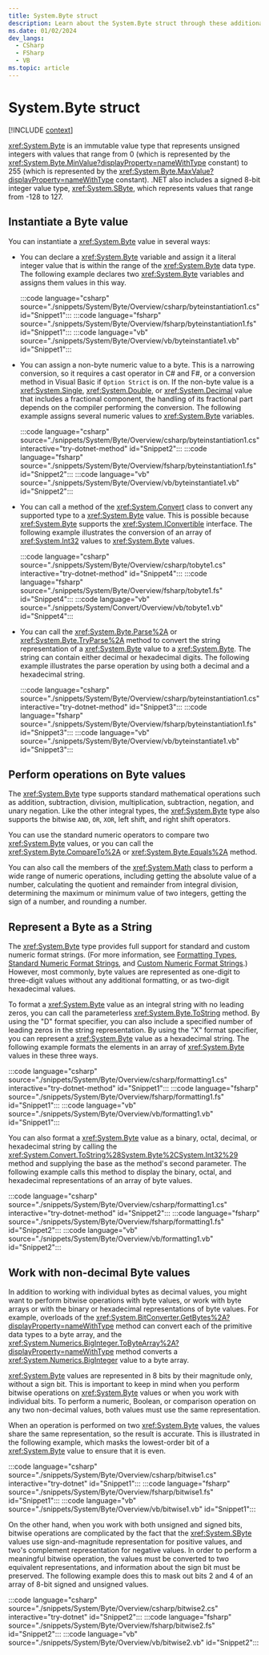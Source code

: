 ```yaml
---
title: System.Byte struct
description: Learn about the System.Byte struct through these additional API remarks.
ms.date: 01/02/2024
dev_langs:
  - CSharp
  - FSharp
  - VB
ms.topic: article
---
```

# System.Byte struct

[!INCLUDE [context](includes/context.md)]

<xref:System.Byte> is an immutable value type that represents unsigned integers with values that range from 0 (which is represented by the <xref:System.Byte.MinValue?displayProperty=nameWithType> constant) to 255 (which is represented by the <xref:System.Byte.MaxValue?displayProperty=nameWithType> constant). .NET also includes a signed 8-bit integer value type, <xref:System.SByte>, which represents values that range from -128 to 127.

## Instantiate a Byte value

You can instantiate a <xref:System.Byte> value in several ways:

- You can declare a <xref:System.Byte> variable and assign it a literal integer value that is within the range of the <xref:System.Byte> data type. The following example declares two <xref:System.Byte> variables and assigns them values in this way.

  :::code language="csharp" source="./snippets/System/Byte/Overview/csharp/byteinstantiation1.cs" id="Snippet1":::
  :::code language="fsharp" source="./snippets/System/Byte/Overview/fsharp/byteinstantiation1.fs" id="Snippet1":::
  :::code language="vb" source="./snippets/System/Byte/Overview/vb/byteinstantiate1.vb" id="Snippet1":::

- You can assign a non-byte numeric value to a byte. This is a narrowing conversion, so it requires a cast operator in C# and F#, or a conversion method in Visual Basic if `Option Strict` is on. If the non-byte value is a <xref:System.Single>, <xref:System.Double>, or <xref:System.Decimal> value that includes a fractional component, the handling of its fractional part depends on the compiler performing the conversion. The following example assigns several numeric values to <xref:System.Byte> variables.

  :::code language="csharp" source="./snippets/System/Byte/Overview/csharp/byteinstantiation1.cs" interactive="try-dotnet-method" id="Snippet2":::
  :::code language="fsharp" source="./snippets/System/Byte/Overview/fsharp/byteinstantiation1.fs" id="Snippet2":::
  :::code language="vb" source="./snippets/System/Byte/Overview/vb/byteinstantiate1.vb" id="Snippet2":::

- You can call a method of the <xref:System.Convert> class to convert any supported type to a <xref:System.Byte> value. This is possible because <xref:System.Byte> supports the <xref:System.IConvertible> interface. The following example illustrates the conversion of an array of <xref:System.Int32> values to <xref:System.Byte> values.

  :::code language="csharp" source="./snippets/System/Byte/Overview/csharp/tobyte1.cs" interactive="try-dotnet-method" id="Snippet4":::
  :::code language="fsharp" source="./snippets/System/Byte/Overview/fsharp/tobyte1.fs" id="Snippet4":::
  :::code language="vb" source="./snippets/System/Convert/Overview/vb/tobyte1.vb" id="Snippet4":::

- You can call the <xref:System.Byte.Parse%2A> or <xref:System.Byte.TryParse%2A> method to convert the string representation of a <xref:System.Byte> value to a <xref:System.Byte>. The string can contain either decimal or hexadecimal digits. The following example illustrates the parse operation by using both a decimal and a hexadecimal string.

  :::code language="csharp" source="./snippets/System/Byte/Overview/csharp/byteinstantiation1.cs" interactive="try-dotnet-method" id="Snippet3":::
  :::code language="fsharp" source="./snippets/System/Byte/Overview/fsharp/byteinstantiation1.fs" id="Snippet3":::
  :::code language="vb" source="./snippets/System/Byte/Overview/vb/byteinstantiate1.vb" id="Snippet3":::

## Perform operations on Byte values

The <xref:System.Byte> type supports standard mathematical operations such as addition, subtraction, division, multiplication, subtraction, negation, and unary negation. Like the other integral types, the <xref:System.Byte> type also supports the bitwise `AND`, `OR`, `XOR`, left shift, and right shift operators.

You can use the standard numeric operators to compare two <xref:System.Byte> values, or you can call the <xref:System.Byte.CompareTo%2A> or <xref:System.Byte.Equals%2A> method.

You can also call the members of the <xref:System.Math> class to perform a wide range of numeric operations, including getting the absolute value of a number, calculating the quotient and remainder from integral division, determining the maximum or minimum value of two integers, getting the sign of a number, and rounding a number.

## Represent a Byte as a String

The <xref:System.Byte> type provides full support for standard and custom numeric format strings. (For more information, see [Formatting Types](../../standard/base-types/formatting-types.md), [Standard Numeric Format Strings](../../standard/base-types/standard-numeric-format-strings.md), and [Custom Numeric Format Strings](../../standard/base-types/custom-numeric-format-strings.md).) However, most commonly, byte values are represented as one-digit to three-digit values without any additional formatting, or as two-digit hexadecimal values.

To format a <xref:System.Byte> value as an integral string with no leading zeros, you can call the parameterless <xref:System.Byte.ToString> method. By using the "D" format specifier, you can also include a specified number of leading zeros in the string representation. By using the "X" format specifier, you can represent a <xref:System.Byte> value as a hexadecimal string. The following example formats the elements in an array of <xref:System.Byte> values in these three ways.

:::code language="csharp" source="./snippets/System/Byte/Overview/csharp/formatting1.cs" interactive="try-dotnet-method" id="Snippet1":::
:::code language="fsharp" source="./snippets/System/Byte/Overview/fsharp/formatting1.fs" id="Snippet1":::
:::code language="vb" source="./snippets/System/Byte/Overview/vb/formatting1.vb" id="Snippet1":::

You can also format a <xref:System.Byte> value as a binary, octal, decimal, or hexadecimal string by calling the <xref:System.Convert.ToString%28System.Byte%2CSystem.Int32%29> method and supplying the base as the method's second parameter. The following example calls this method to display the binary, octal, and hexadecimal representations of an array of byte values.

:::code language="csharp" source="./snippets/System/Byte/Overview/csharp/formatting1.cs" interactive="try-dotnet-method" id="Snippet2":::
:::code language="fsharp" source="./snippets/System/Byte/Overview/fsharp/formatting1.fs" id="Snippet2":::
:::code language="vb" source="./snippets/System/Byte/Overview/vb/formatting1.vb" id="Snippet2":::

## Work with non-decimal Byte values

In addition to working with individual bytes as decimal values, you might want to perform bitwise operations with byte values, or work with byte arrays or with the binary or hexadecimal representations of byte values. For example, overloads of the <xref:System.BitConverter.GetBytes%2A?displayProperty=nameWithType> method can convert each of the primitive data types to a byte array, and the <xref:System.Numerics.BigInteger.ToByteArray%2A?displayProperty=nameWithType> method converts a <xref:System.Numerics.BigInteger> value to a byte array.

<xref:System.Byte> values are represented in 8 bits by their magnitude only, without a sign bit. This is important to keep in mind when you perform bitwise operations on <xref:System.Byte> values or when you work with individual bits. To perform a numeric, Boolean, or comparison operation on any two non-decimal values, both values must use the same representation.

When an operation is performed on two <xref:System.Byte> values, the values share the same representation, so the result is accurate. This is illustrated in the following example, which masks the lowest-order bit of a <xref:System.Byte> value to ensure that it is even.

:::code language="csharp" source="./snippets/System/Byte/Overview/csharp/bitwise1.cs" interactive="try-dotnet" id="Snippet1":::
:::code language="fsharp" source="./snippets/System/Byte/Overview/fsharp/bitwise1.fs" id="Snippet1":::
:::code language="vb" source="./snippets/System/Byte/Overview/vb/bitwise1.vb" id="Snippet1":::

On the other hand, when you work with both unsigned and signed bits, bitwise operations are complicated by the fact that the <xref:System.SByte> values use sign-and-magnitude representation for positive values, and two's complement representation for negative values. In order to perform a meaningful bitwise operation, the values must be converted to two equivalent representations, and information about the sign bit must be preserved. The following example does this to mask out bits 2 and 4 of an array of 8-bit signed and unsigned values.

:::code language="csharp" source="./snippets/System/Byte/Overview/csharp/bitwise2.cs" interactive="try-dotnet" id="Snippet2":::
:::code language="fsharp" source="./snippets/System/Byte/Overview/fsharp/bitwise2.fs" id="Snippet2":::
:::code language="vb" source="./snippets/System/Byte/Overview/vb/bitwise2.vb" id="Snippet2":::
